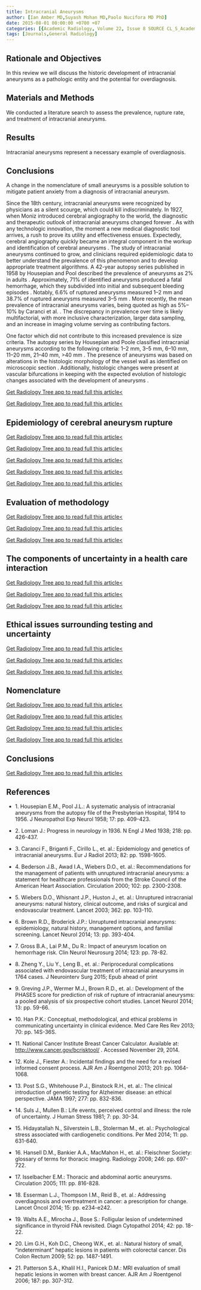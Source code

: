 ```yaml
---
title: Intracranial Aneurysms
author: [Ian Amber MD,Suyash Mohan MD,Paolo Nucifora MD PhD]
date: 2015-08-01 00:00:00 +0700 +07
categories: [{Academic Radiology, Volume 22, Issue 8 SOURCE CL_S_AcademicRadiologyVolume22Issue8 1}]
tags: [Journals,General Radiology]
---
```

## Rationale and Objectives

In this review we will discuss the historic development of intracranial aneurysms as a pathologic entity and the potential for overdiagnosis.

## Materials and Methods

We conducted a literature search to assess the prevalence, rupture rate, and treatment of intracranial aneurysms.

## Results

Intracranial aneurysms represent a necessary example of overdiagnosis.

## Conclusions

A change in the nomenclature of small aneurysms is a possible solution to mitigate patient anxiety from a diagnosis of intracranial aneurysm.

Since the 18th century, intracranial aneurysms were recognized by physicians as a silent scourge, which could kill indiscriminately. In 1927, when Moniz introduced cerebral angiography to the world, the diagnostic and therapeutic outlook of intracranial aneurysms changed forever . As with any technologic innovation, the moment a new medical diagnostic tool arrives, a rush to prove its utility and effectiveness ensues. Expectedly, cerebral angiography quickly became an integral component in the workup and identification of cerebral aneurysms . The study of intracranial aneurysms continued to grow, and clinicians required epidemiologic data to better understand the prevalence of this phenomenon and to develop appropriate treatment algorithms. A 42-year autopsy series published in 1958 by Housepian and Pool described the prevalence of aneurysms as 2% in adults . Approximately, 71% of identified aneurysms produced a fatal hemorrhage, which they subdivided into initial and subsequent bleeding episodes . Notably, 6.6% of ruptured aneurysms measured 1–2 mm and 38.7% of ruptured aneurysms measured 3–5 mm . More recently, the mean prevalence of intracranial aneurysms varies, being quoted as high as 5%–10% by Caranci et al. . The discrepancy in prevalence over time is likely multifactorial, with more inclusive characterization, larger data sampling, and an increase in imaging volume serving as contributing factors.

One factor which did not contribute to this increased prevalence is size criteria. The autopsy series by Housepian and Poole classified intracranial aneurysms according to the following criteria: 1–2 mm, 3–5 mm, 6–10 mm, 11–20 mm, 21–40 mm, >40 mm . The presence of aneurysms was based on alterations in the histologic morphology of the vessel wall as identified on microscopic section . Additionally, histologic changes were present at vascular bifurcations in keeping with the expected evolution of histologic changes associated with the development of aneurysms .

[Get Radiology Tree app to read full this article<](https://clinicalpub.com/app)

[Get Radiology Tree app to read full this article<](https://clinicalpub.com/app)

## Epidemiology of cerebral aneurysm rupture

[Get Radiology Tree app to read full this article<](https://clinicalpub.com/app)

[Get Radiology Tree app to read full this article<](https://clinicalpub.com/app)

[Get Radiology Tree app to read full this article<](https://clinicalpub.com/app)

[Get Radiology Tree app to read full this article<](https://clinicalpub.com/app)

[Get Radiology Tree app to read full this article<](https://clinicalpub.com/app)

## Evaluation of methodology

[Get Radiology Tree app to read full this article<](https://clinicalpub.com/app)

[Get Radiology Tree app to read full this article<](https://clinicalpub.com/app)

[Get Radiology Tree app to read full this article<](https://clinicalpub.com/app)

## The components of uncertainty in a health care interaction

[Get Radiology Tree app to read full this article<](https://clinicalpub.com/app)

[Get Radiology Tree app to read full this article<](https://clinicalpub.com/app)

[Get Radiology Tree app to read full this article<](https://clinicalpub.com/app)

## Ethical issues surrounding testing and uncertainty

[Get Radiology Tree app to read full this article<](https://clinicalpub.com/app)

[Get Radiology Tree app to read full this article<](https://clinicalpub.com/app)

[Get Radiology Tree app to read full this article<](https://clinicalpub.com/app)

## Nomenclature

[Get Radiology Tree app to read full this article<](https://clinicalpub.com/app)

[Get Radiology Tree app to read full this article<](https://clinicalpub.com/app)

[Get Radiology Tree app to read full this article<](https://clinicalpub.com/app)

[Get Radiology Tree app to read full this article<](https://clinicalpub.com/app)

## Conclusions

[Get Radiology Tree app to read full this article<](https://clinicalpub.com/app)

## References

- 1\. Housepian E.M., Pool J.L.: A systematic analysis of intracranial aneurysms from the autopsy file of the Presbyterian Hospital, 1914 to 1956. J Neuropathol Exp Neurol 1958; 17: pp. 409-423.


- 2\. Loman J.: Progress in neurology in 1936. N Engl J Med 1938; 218: pp. 426-437.


- 3\. Caranci F., Briganti F., Cirillo L., et. al.: Epidemiology and genetics of intracranial aneurysms. Eur J Radiol 2013; 82: pp. 1598-1605.


- 4\. Bederson J.B., Awad I.A., Wiebers D.O., et. al.: Recommendations for the management of patients with unruptured intracranial aneurysms: a statement for healthcare professionals from the Stroke Council of the American Heart Association. Circulation 2000; 102: pp. 2300-2308.


- 5\. Wiebers D.O., Whisnant J.P., Huston J., et. al.: Unruptured intracranial aneurysms: natural history, clinical outcome, and risks of surgical and endovascular treatment. Lancet 2003; 362: pp. 103-110.


- 6\. Brown R.D., Broderick J.P.: Unruptured intracranial aneurysms: epidemiology, natural history, management options, and familial screening. Lancet Neurol 2014; 13: pp. 393-404.


- 7\. Gross B.A., Lai P.M., Du R.: Impact of aneurysm location on hemorrhage risk. Clin Neurol Neurosurg 2014; 123: pp. 78-82.


- 8\. Zheng Y., Liu Y., Leng B., et. al.: Periprocedural complications associated with endovascular treatment of intracranial aneurysms in 1764 cases. J Neurointerv Surg 2015; Epub ahead of print


- 9\. Greving J.P., Wermer M.J., Brown R.D., et. al.: Development of the PHASES score for prediction of risk of rupture of intracranial aneurysms: a pooled analysis of six prospective cohort studies. Lancet Neurol 2014; 13: pp. 59-66.


- 10\. Han P.K.: Conceptual, methodological, and ethical problems in communicating uncertainty in clinical evidence. Med Care Res Rev 2013; 70: pp. 14S-36S.


- 11\.  National Cancer Institute Breast Cancer Calculator. Available at:  http://www.cancer.gov/bcrisktool/  . Accessed November 29, 2014.


- 12\. Kole J., Fiester A.: Incidental findings and the need for a revised informed consent process. AJR Am J Roentgenol 2013; 201: pp. 1064-1068.


- 13\. Post S.G., Whitehouse P.J., Binstock R.H., et. al.: The clinical introduction of genetic testing for Alzheimer disease: an ethical perspective. JAMA 1997; 277: pp. 832-836.


- 14\. Suls J., Mullen B.: Life events, perceived control and illness: the role of uncertainty. J Human Stress 1981; 7: pp. 30-34.


- 15\. Hidayatallah N., Silverstein L.B., Stolerman M., et. al.: Psychological stress associated with cardiogenetic conditions. Per Med 2014; 11: pp. 631-640.


- 16\. Hansell D.M., Bankier A.A., MacMahon H., et. al.: Fleischner Society: glossary of terms for thoracic imaging. Radiology 2008; 246: pp. 697-722.


- 17\. Isselbacher E.M.: Thoracic and abdominal aortic aneurysms. Circulation 2005; 111: pp. 816-828.


- 18\. Esserman L.J., Thompson I.M., Reid B., et. al.: Addressing overdiagnosis and overtreatment in cancer: a prescription for change. Lancet Oncol 2014; 15: pp. e234-e242.


- 19\. Walts A.E., Mirocha J., Bose S.: Folligular lesion of undetermined significance in thyroid FNA revisited. Diagn Cytopathol 2014; 42: pp. 18-22.


- 20\. Lim G.H., Koh D.C., Cheong W.K., et. al.: Natural history of small, “indeterminant” hepatic lesions in patients with colorectal cancer. Dis Colon Rectum 2009; 52: pp. 1487-1491.


- 21\. Patterson S.A., Khalil H.I., Panicek D.M.: MRI evaluation of small hepatic lesions in women with breast cancer. AJR Am J Roentgenol 2006; 187: pp. 307-312.